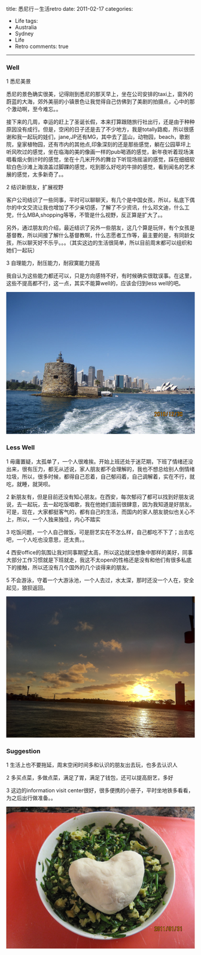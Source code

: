 title: 悉尼行－生活retro
date: 2011-02-17
categories:
- Life
tags:
- Australia
- Sydney
- Life
- Retro
comments: true
---

### Well

1 悉尼美景

悉尼的景色确实很美，记得刚到悉尼的那天早上，坐在公司安排的taxi上，窗外的蔚蓝的大海，郊外美丽的小镇景色让我觉得自己仿佛到了美剧的拍摄点，心中的那个激动啊，至今难忘。。

接下来的几周，幸运的赶上了圣诞长假，本来打算跟随旅行社出行，还是由于种种原因没有成行。但是，空闲的日子还是去了不少地方，我是totally路痴，所以很感谢和我一起玩的娃们，jane,JP还有MG，其中去了蓝山，动物园，beach，歌剧院，皇家植物园，还有市内的其他点,印象深刻的还是那些感觉，躺在公园草坪上听风吹过的感觉，坐在临海的美的像画一样的pub喝酒的感觉，新年夜听着现场演唱看烟火倒计时的感觉，坐在十几米开外的舞台下听现场摇滚的感觉，踩在细细软软白色沙滩上海浪盖过脚踝的感觉，吃到那么好吃的牛排的感觉，看到闻名的艺术展的感觉，太多新奇了。。

2 结识新朋友，扩展视野

客户公司结识了一些同事，平时可以聊聊天，有几个是中国女孩，所以，私底下偶尔的中文交流让我也增加了不少亲切感，了解了不少资讯，什么邓文迪，什么工党，什么MBA,shopping等等，不管是什么视野，反正算是扩大了。。

另外，通过朋友的介绍，最近结识了另外一些朋友，这几个算是玩伴，有个女孩是基督教，所以间接了解什么基督教啊，什么志愿者工作等，最主要的是，有同龄女孩，所以聊天好不乐乎。。。（其实这边的生活很简单，所以目前周末都可以组织和她们一起玩）

3 自理能力，耐压能力，耐寂寞能力提高

我自认为这些能力都还可以，只是方向感特不好，有时候确实很耽误事。在这里，这些不提高都不行，这一点，其实不能算well的，应该会归到less well的吧。

![Sydney](https://raw.githubusercontent.com/xmyang/xmyang.github.io/master/images/Life_Retro_Well.jpg)

### Less Well

1 毋庸置疑，太孤单了，一个人很难挨。开始上班还处于迷茫期，下班了情绪还没出来，很有压力，都无从述说，家人朋友都不会理解的，我也不想总给别人倒情绪垃圾，所以，很多时候，都得自己忍着，自己郁闷着，自己调解着，实在不行，就吃，就睡，就哭呗。

2 新朋友有，但是目前还没有知心朋友。在西安，每次郁闷了都可以找到好朋友说说，去一起玩，去一起吃饭唱歌，我在他她们面前很肆意，因为我知道是好朋友。可是，现在，大家都挺客气的，都有自己的生活，而国内的家人朋友貌似也关心不上，所以，一个人独来独往，内心不踏实

3 吃饭问题，一个人自己做饭，可是厨艺实在不怎么样，自己都吃不下了；出去吃吧，一个人吃也没意思，还太贵。。

4 西安office的氛围让我对同事期望太高，所以这边就没想象中那样的美好，同事大部分工作习惯就是下班就走，我这不太open的性格还是没有和他们有很多私底下的接触，所以还没有几个国外的几个谈得来的朋友。

5 不会游泳，守着一个大游泳池，一个人去过，水太深，那时还没一个人在，安全起见，狼狈返回。

![Sunset](https://raw.githubusercontent.com/xmyang/xmyang.github.io/master/images/Life_Retro_Less_Well.jpg)

### Suggestion

1 生活上也不要拖延，周末空闲时间多和认识的朋友出去玩，也多去认识人

2 多买点菜，多做点菜，满足了胃，满足了钱包，还可以提高厨艺，多好

3 这边的information visit center很好，很多便携的小册子，平时坐地铁多看看，为之后出行做准备。。

![Food](https://raw.githubusercontent.com/xmyang/xmyang.github.io/master/images/Life_Retro_Suggestion.jpg)

